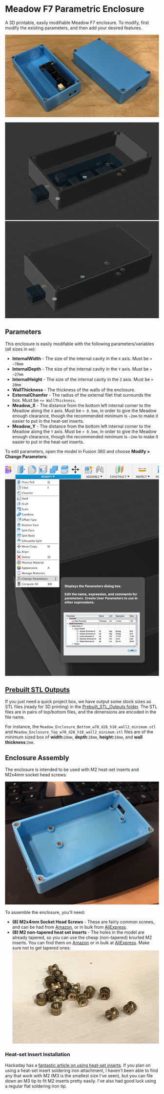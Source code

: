 # Meadow F7 Parametric Enclosure

A 3D printable, easily modifiable Meadow F7 enclosure. To modify, first modify the existing parameters, and then add your desired features.

![](Meadow_Parametric_Enclosure_Open+Closed_Photo.jpg)

![](Meadow_Parametric_Enclosure_Open.png)
![](Meadow_Parametric_Enclosure_Closed.png)

## Parameters

This enclosure is easily modifable with the following parameters/variables (all sizes in `mm`):

* **InternalWidth** - The size of the internal cavity in the `X` axis. Must be `> ~78mm`
* **InternalDepth** - The size of the internal cavity in the `Y` axis. Must be `> ~27mm`
* **InternalHeight** - The size of the internal cavity in the `Z` axis. Must be `> 20mm`
* **WallThickness** - The thickness of the walls of the enclosure. 
* **ExternalChamfer** - The radius of the external filet that surrounds the box. Must be `<= WallThickness`.
* **Meadow_X** - The distance from the bottom left internal corner to the Meadow along the `X` axis. Must be `> 0.5mm`, in order to give the Meadow enough clearance, though the recommended minimum is `~2mm` to make it easier to put in the heat-set inserts.
* **Meadow_Y** - The distance from the bottom left internal corner to the Meadow along the `Y` axis. Must be `> 0.5mm`, in order to give the Meadow enough clearance, though the recommended minimum is `~2mm` to make it easier to put in the heat-set inserts.

To edit parameters, open the model in Fusion 360 and choose **Modify > Change Parameters**:

![](Show_Parameters.png)

## [Prebuilt STL Outputs](Prebuilt_STL_Outputs)

If you just need a quick project box, we have output some stock sizes as STL files (ready for 3D printing) in the [Prebuilt_STL_Outputs folder](Prebuilt_STL_Outputs). The STL files are in pairs of top/bottom files, and the dimensions are encoded in the file name. 

For instance, the `Meadow_Enclosure_Bottom_w78_d28_h18_wall2_minimum.stl` and `Meadow_Enclosure_Top_w78_d28_h18_wall2_minimum.stl` files are of the minimum sized box of **width:**`28mm`, **depth**:`28mm`, **height:**`18mm`, and **wall thickness**:`2mm`.

## Enclosure Assembly

The enclosure is intended to be used with M2 heat-set inserts and M2x4mm socket head screws:

![](Meadow_Parametric_Enclosure_Photo.jpg)

To assemble the enclosure, you'll need:

 * **(8) M2x4mm Socket Head Screws** - These are fairly common screws, and can be had from [Amazon](https://www.amazon.com/s?k=m2x4mm+socket+head+screws&ref=nb_sb_noss), or in bulk from [AliExpress](https://www.aliexpress.com/item/32945000745.html?spm=2114.12010612.8148356.1.6ce27cadoinlmg).
 * **(8) M2 non-tapered heat set inserts** - The holes in the model are already tapered, so you can use the cheap (non-tapered) knurled M2 inserts. You can find them on [Amazon](https://www.amazon.com/s?k=m2+inserts&ref=nb_sb_noss_1) or in bulk at [AliExpress](https://www.aliexpress.com/wholesale?catId=0&initiative_id=SB_20200629100233&origin=y&SearchText=m2+knurled+inserts). Make sure not to get tapered ones:
   ![](M2_Inserts.jpg)
   
### Heat-set Insert Installation

Hackaday has a [fantastic article on using heat-set inserts](https://hackaday.com/2019/02/28/threading-3d-printed-parts-how-to-use-heat-set-inserts/). If you plan on using a heat-set insert soldering iron attachment, I haven't been able to find any that work with M2 (M3 is the smallest size I've seen), but you can file down an M3 tip to fit M2 inserts pretty easily. I've also had good luck using a regular flat soldering iron tip.



